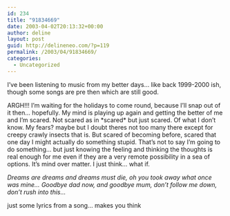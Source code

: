 ```yaml
---
id: 234
title: "91834669"
date: 2003-04-02T20:13:32+00:00
author: deline
layout: post
guid: http://delineneo.com/?p=119
permalink: /2003/04/91834669/
categories:
  - Uncategorized
---
```

I&#8217;ve been listening to music from my better days&#8230; like back 1999-2000 ish, though some songs are pre then which are still good.
  
ARGH!!! I&#8217;m waiting for the holidays to come round, because I&#8217;ll snap out of it then&#8230; hopefully. My mind is playing up again and getting the better of me and I&#8217;m scared. Not scared as in \*scared\* but just scared. Of what I don&#8217;t know. My fears? maybe but I doubt theres not too many there except for creepy crawly insects that is. But scared of becoming before, scared that one day I might actually do something stupid. That&#8217;s not to say I&#8217;m going to do something&#8230; but just knowing the feeling and thinking the thoughts is real enough for me even if they are a very remote possibility in a sea of options. It&#8217;s mind over matter. I just think&#8230; what if.
  
_Dreams are dreams and dreams must die, oh you took away what once was mine&#8230; Goodbye dad now, and goodbye mum, don&#8217;t follow me down, don&#8217;t rush into this&#8230;_
   
just some lyrics from a song&#8230; makes you think